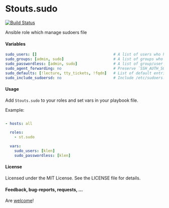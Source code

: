 Stouts.sudo
===========

[![Build Status](https://travis-ci.org/Stouts/Stouts.sudo.png)](https://travis-ci.org/Stouts/Stouts.sudo)

Ansible role which manage sudoers file

#### Variables
```yaml
sudo_users: []                                  # A list of users who have sudo access
sudo_groups: [admin, sudo]                      # A list of groups who have sudo access
sudo_passwordless: [admin, sudo]                # A list of group/user names which have NOPASSD
sudo_agent_forwarding: no                       # Preserve `SSH_AUTH_SOCK` when sudoing
sudo_defaults: [!lecture, tty_tickets, !fqdn]   # List of default entries for configuration
sudo_include_sudoersd: no                       # Include /etc/sudoers.d directory
```

#### Usage

Add `Stouts.sudo` to your roles and set vars in your playbook file.

Example:

```yaml

- hosts: all

  roles:
    - st.sudo

  vars:
    sudo_users: [klen]
    sudo_passwordless: [klen]

```

#### License

Licensed under the MIT License. See the LICENSE file for details.

#### Feedback, bug-reports, requests, ...

Are [welcome](https://github.com/Stouts/Stouts.sudo/issues)!


